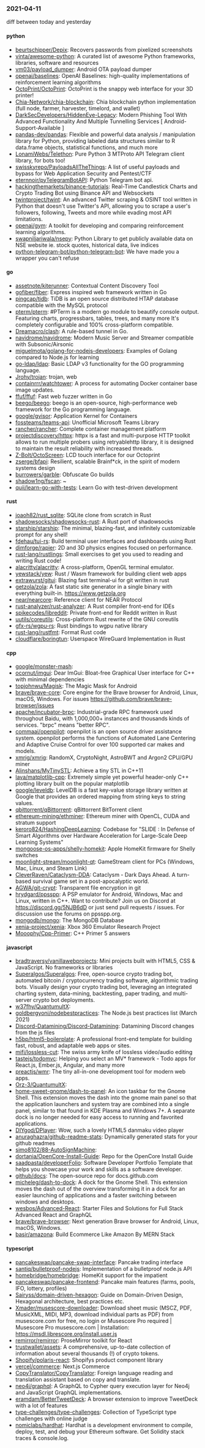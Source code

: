 ### 2021-04-11
diff between today and yesterday

#### python
* [beurtschipper/Depix](https://github.com/beurtschipper/Depix): Recovers passwords from pixelized screenshots
* [vinta/awesome-python](https://github.com/vinta/awesome-python): A curated list of awesome Python frameworks, libraries, software and resources
* [vm03/payload_dumper](https://github.com/vm03/payload_dumper): Android OTA payload dumper
* [openai/baselines](https://github.com/openai/baselines): OpenAI Baselines: high-quality implementations of reinforcement learning algorithms
* [OctoPrint/OctoPrint](https://github.com/OctoPrint/OctoPrint): OctoPrint is the snappy web interface for your 3D printer!
* [Chia-Network/chia-blockchain](https://github.com/Chia-Network/chia-blockchain): Chia blockchain python implementation (full node, farmer, harvester, timelord, and wallet)
* [DarkSecDevelopers/HiddenEye-Legacy](https://github.com/DarkSecDevelopers/HiddenEye-Legacy): Modern Phishing Tool With Advanced Functionality And Multiple Tunnelling Services [ Android-Support-Available ]
* [pandas-dev/pandas](https://github.com/pandas-dev/pandas): Flexible and powerful data analysis / manipulation library for Python, providing labeled data structures similar to R data.frame objects, statistical functions, and much more
* [LonamiWebs/Telethon](https://github.com/LonamiWebs/Telethon): Pure Python 3 MTProto API Telegram client library, for bots too!
* [swisskyrepo/PayloadsAllTheThings](https://github.com/swisskyrepo/PayloadsAllTheThings): A list of useful payloads and bypass for Web Application Security and Pentest/CTF
* [eternnoir/pyTelegramBotAPI](https://github.com/eternnoir/pyTelegramBotAPI): Python Telegram bot api.
* [hackingthemarkets/binance-tutorials](https://github.com/hackingthemarkets/binance-tutorials): Real-Time Candlestick Charts and Crypto Trading Bot using Binance API and Websockets
* [twintproject/twint](https://github.com/twintproject/twint): An advanced Twitter scraping & OSINT tool written in Python that doesn't use Twitter's API, allowing you to scrape a user's followers, following, Tweets and more while evading most API limitations.
* [openai/gym](https://github.com/openai/gym): A toolkit for developing and comparing reinforcement learning algorithms.
* [swapniljariwala/nsepy](https://github.com/swapniljariwala/nsepy): Python Library to get publicly available data on NSE website ie. stock quotes, historical data, live indices
* [python-telegram-bot/python-telegram-bot](https://github.com/python-telegram-bot/python-telegram-bot): We have made you a wrapper you can't refuse

#### go
* [assetnote/kiterunner](https://github.com/assetnote/kiterunner): Contextual Content Discovery Tool
* [gofiber/fiber](https://github.com/gofiber/fiber):  Express inspired web framework written in Go
* [pingcap/tidb](https://github.com/pingcap/tidb): TiDB is an open source distributed HTAP database compatible with the MySQL protocol
* [pterm/pterm](https://github.com/pterm/pterm):  #PTerm is a modern go module to beautify console output. Featuring charts, progressbars, tables, trees, and many more  It's completely configurable and 100% cross-platform compatible.
* [Dreamacro/clash](https://github.com/Dreamacro/clash): A rule-based tunnel in Go.
* [navidrome/navidrome](https://github.com/navidrome/navidrome):  Modern Music Server and Streamer compatible with Subsonic/Airsonic
* [miguelmota/golang-for-nodejs-developers](https://github.com/miguelmota/golang-for-nodejs-developers): Examples of Golang compared to Node.js for learning
* [go-ldap/ldap](https://github.com/go-ldap/ldap): Basic LDAP v3 functionality for the GO programming language.
* [Jrohy/trojan](https://github.com/Jrohy/trojan): trojan, web
* [containrrr/watchtower](https://github.com/containrrr/watchtower): A process for automating Docker container base image updates.
* [ffuf/ffuf](https://github.com/ffuf/ffuf): Fast web fuzzer written in Go
* [beego/beego](https://github.com/beego/beego): beego is an open-source, high-performance web framework for the Go programming language.
* [google/gvisor](https://github.com/google/gvisor): Application Kernel for Containers
* [fossteams/teams-api](https://github.com/fossteams/teams-api): Unofficial Microsoft Teams Library
* [rancher/rancher](https://github.com/rancher/rancher): Complete container management platform
* [projectdiscovery/httpx](https://github.com/projectdiscovery/httpx): httpx is a fast and multi-purpose HTTP toolkit allows to run multiple probers using retryablehttp library, it is designed to maintain the result reliability with increased threads.
* [Z-Bolt/OctoScreen](https://github.com/Z-Bolt/OctoScreen): LCD touch interface for our Octoprint
* [zserge/bfapi](https://github.com/zserge/bfapi): Resilient, scalable Brainf*ck, in the spirit of modern systems design
* [burrowers/garble](https://github.com/burrowers/garble): Obfuscate Go builds
* [shadow1ng/fscan](https://github.com/shadow1ng/fscan): ~
* [quii/learn-go-with-tests](https://github.com/quii/learn-go-with-tests): Learn Go with test-driven development

#### rust
* [joaoh82/rust_sqlite](https://github.com/joaoh82/rust_sqlite): SQLite clone from scratch in Rust
* [shadowsocks/shadowsocks-rust](https://github.com/shadowsocks/shadowsocks-rust): A Rust port of shadowsocks
* [starship/starship](https://github.com/starship/starship):  The minimal, blazing-fast, and infinitely customizable prompt for any shell!
* [fdehau/tui-rs](https://github.com/fdehau/tui-rs): Build terminal user interfaces and dashboards using Rust
* [dimforge/rapier](https://github.com/dimforge/rapier): 2D and 3D physics engines focused on performance.
* [rust-lang/rustlings](https://github.com/rust-lang/rustlings):  Small exercises to get you used to reading and writing Rust code!
* [alacritty/alacritty](https://github.com/alacritty/alacritty): A cross-platform, OpenGL terminal emulator.
* [yewstack/yew](https://github.com/yewstack/yew): Rust / Wasm framework for building client web apps
* [extrawurst/gitui](https://github.com/extrawurst/gitui): Blazing  fast terminal-ui for git written in rust 
* [getzola/zola](https://github.com/getzola/zola): A fast static site generator in a single binary with everything built-in. https://www.getzola.org
* [near/nearcore](https://github.com/near/nearcore): Reference client for NEAR Protocol
* [rust-analyzer/rust-analyzer](https://github.com/rust-analyzer/rust-analyzer): A Rust compiler front-end for IDEs
* [spikecodes/libreddit](https://github.com/spikecodes/libreddit): Private front-end for Reddit written in Rust
* [uutils/coreutils](https://github.com/uutils/coreutils): Cross-platform Rust rewrite of the GNU coreutils
* [gfx-rs/wgpu-rs](https://github.com/gfx-rs/wgpu-rs): Rust bindings to wgpu native library
* [rust-lang/rustfmt](https://github.com/rust-lang/rustfmt): Format Rust code
* [cloudflare/boringtun](https://github.com/cloudflare/boringtun): Userspace WireGuard Implementation in Rust

#### cpp
* [google/monster-mash](https://github.com/google/monster-mash): 
* [ocornut/imgui](https://github.com/ocornut/imgui): Dear ImGui: Bloat-free Graphical User interface for C++ with minimal dependencies
* [topjohnwu/Magisk](https://github.com/topjohnwu/Magisk): The Magic Mask for Android
* [brave/brave-core](https://github.com/brave/brave-core): Core engine for the Brave browser for Android, Linux, macOS, Windows. For issues https://github.com/brave/brave-browser/issues
* [apache/incubator-brpc](https://github.com/apache/incubator-brpc): Industrial-grade RPC framework used throughout Baidu, with 1,000,000+ instances and thousands kinds of services. "brpc" means "better RPC".
* [commaai/openpilot](https://github.com/commaai/openpilot): openpilot is an open source driver assistance system. openpilot performs the functions of Automated Lane Centering and Adaptive Cruise Control for over 100 supported car makes and models.
* [xmrig/xmrig](https://github.com/xmrig/xmrig): RandomX, CryptoNight, AstroBWT and Argon2 CPU/GPU miner
* [Alinshans/MyTinySTL](https://github.com/Alinshans/MyTinySTL): Achieve a tiny STL in C++11
* [lava/matplotlib-cpp](https://github.com/lava/matplotlib-cpp): Extremely simple yet powerful header-only C++ plotting library built on the popular matplotlib
* [google/leveldb](https://github.com/google/leveldb): LevelDB is a fast key-value storage library written at Google that provides an ordered mapping from string keys to string values.
* [qbittorrent/qBittorrent](https://github.com/qbittorrent/qBittorrent): qBittorrent BitTorrent client
* [ethereum-mining/ethminer](https://github.com/ethereum-mining/ethminer): Ethereum miner with OpenCL, CUDA and stratum support
* [keroro824/HashingDeepLearning](https://github.com/keroro824/HashingDeepLearning): Codebase for "SLIDE : In Defense of Smart Algorithms over Hardware Acceleration for Large-Scale Deep Learning Systems"
* [mongoose-os-apps/shelly-homekit](https://github.com/mongoose-os-apps/shelly-homekit): Apple HomeKit firmware for Shelly switches
* [moonlight-stream/moonlight-qt](https://github.com/moonlight-stream/moonlight-qt): GameStream client for PCs (Windows, Mac, Linux, and Steam Link)
* [CleverRaven/Cataclysm-DDA](https://github.com/CleverRaven/Cataclysm-DDA): Cataclysm - Dark Days Ahead. A turn-based survival game set in a post-apocalyptic world.
* [AGWA/git-crypt](https://github.com/AGWA/git-crypt): Transparent file encryption in git
* [hrydgard/ppsspp](https://github.com/hrydgard/ppsspp): A PSP emulator for Android, Windows, Mac and Linux, written in C++. Want to contribute? Join us on Discord at https://discord.gg/5NJB6dD or just send pull requests / issues. For discussion use the forums on ppsspp.org.
* [mongodb/mongo](https://github.com/mongodb/mongo): The MongoDB Database
* [xenia-project/xenia](https://github.com/xenia-project/xenia): Xbox 360 Emulator Research Project
* [Mooophy/Cpp-Primer](https://github.com/Mooophy/Cpp-Primer): C++ Primer 5 answers

#### javascript
* [bradtraversy/vanillawebprojects](https://github.com/bradtraversy/vanillawebprojects): Mini projects built with HTML5, CSS & JavaScript. No frameworks or libraries
* [Superalgos/Superalgos](https://github.com/Superalgos/Superalgos): Free, open-source crypto trading bot, automated bitcoin / cryptocurrency trading software, algorithmic trading bots. Visually design your crypto trading bot, leveraging an integrated charting system, data-mining, backtesting, paper trading, and multi-server crypto bot deployments.
* [w37fhy/QuantumultX](https://github.com/w37fhy/QuantumultX): 
* [goldbergyoni/nodebestpractices](https://github.com/goldbergyoni/nodebestpractices):  The Node.js best practices list (March 2021)
* [Discord-Datamining/Discord-Datamining](https://github.com/Discord-Datamining/Discord-Datamining): Datamining Discord changes from the js files
* [h5bp/html5-boilerplate](https://github.com/h5bp/html5-boilerplate): A professional front-end template for building fast, robust, and adaptable web apps or sites.
* [mifi/lossless-cut](https://github.com/mifi/lossless-cut): The swiss army knife of lossless video/audio editing
* [tastejs/todomvc](https://github.com/tastejs/todomvc): Helping you select an MV* framework - Todo apps for React.js, Ember.js, Angular, and many more
* [preactjs/wmr](https://github.com/preactjs/wmr):  The tiny all-in-one development tool for modern web apps.
* [Orz-3/QuantumultX](https://github.com/Orz-3/QuantumultX): 
* [home-sweet-gnome/dash-to-panel](https://github.com/home-sweet-gnome/dash-to-panel): An icon taskbar for the Gnome Shell. This extension moves the dash into the gnome main panel so that the application launchers and system tray are combined into a single panel, similar to that found in KDE Plasma and Windows 7+. A separate dock is no longer needed for easy access to running and favorited applications.
* [DIYgod/DPlayer](https://github.com/DIYgod/DPlayer):  Wow, such a lovely HTML5 danmaku video player
* [anuraghazra/github-readme-stats](https://github.com/anuraghazra/github-readme-stats):  Dynamically generated stats for your github readmes
* [simo8102/88-AutoSignMachine](https://github.com/simo8102/88-AutoSignMachine): 
* [dortania/OpenCore-Install-Guide](https://github.com/dortania/OpenCore-Install-Guide): Repo for the OpenCore Install Guide
* [saadpasta/developerFolio](https://github.com/saadpasta/developerFolio):  Software Developer Portfolio Template that helps you showcase your work and skills as a software developer.
* [github/docs](https://github.com/github/docs): The open-source repo for docs.github.com
* [micheleg/dash-to-dock](https://github.com/micheleg/dash-to-dock): A dock for the Gnome Shell. This extension moves the dash out of the overview transforming it in a dock for an easier launching of applications and a faster switching between windows and desktops.
* [wesbos/Advanced-React](https://github.com/wesbos/Advanced-React): Starter Files and Solutions for Full Stack Advanced React and GraphQL
* [brave/brave-browser](https://github.com/brave/brave-browser): Next generation Brave browser for Android, Linux, macOS, Windows.
* [basir/amazona](https://github.com/basir/amazona): Build Ecommerce Like Amazon By MERN Stack

#### typescript
* [pancakeswap/pancake-swap-interface](https://github.com/pancakeswap/pancake-swap-interface):  Pancake trading interface
* [santiq/bulletproof-nodejs](https://github.com/santiq/bulletproof-nodejs): Implementation of a bulletproof node.js API 
* [homebridge/homebridge](https://github.com/homebridge/homebridge): HomeKit support for the impatient
* [pancakeswap/pancake-frontend](https://github.com/pancakeswap/pancake-frontend):  Pancake main features (farms, pools, IFO, lottery, profiles)
* [Sairyss/domain-driven-hexagon](https://github.com/Sairyss/domain-driven-hexagon): Guide on Domain-Driven Design, Hexagonal architecture, best practices etc.
* [Xmader/musescore-downloader](https://github.com/Xmader/musescore-downloader): Download sheet music (MSCZ, PDF, MusicXML, MIDI, MP3, download individual parts as PDF) from musescore.com for free, no login or Musescore Pro required |  Musescore Pro musescore.com  | Installation: https://msdl.librescore.org/install.user.js
* [remirror/remirror](https://github.com/remirror/remirror): ProseMirror toolkit for React 
* [trustwallet/assets](https://github.com/trustwallet/assets): A comprehensive, up-to-date collection of information about several thousands (!) of crypto tokens.
* [Shopify/polaris-react](https://github.com/Shopify/polaris-react): Shopifys product component library
* [vercel/commerce](https://github.com/vercel/commerce): Next.js Commerce
* [CopyTranslator/CopyTranslator](https://github.com/CopyTranslator/CopyTranslator): Foreign language reading and translation assistant based on copy and translate.
* [neo4j/graphql](https://github.com/neo4j/graphql): A GraphQL to Cypher query execution layer for Neo4j and JavaScript GraphQL implementations.
* [eramdam/BetterTweetDeck](https://github.com/eramdam/BetterTweetDeck): A browser extension to improve TweetDeck with a lot of features
* [type-challenges/type-challenges](https://github.com/type-challenges/type-challenges): Collection of TypeScript type challenges with online judge
* [nomiclabs/hardhat](https://github.com/nomiclabs/hardhat): Hardhat is a development environment to compile, deploy, test, and debug your Ethereum software. Get Solidity stack traces & console.log.
